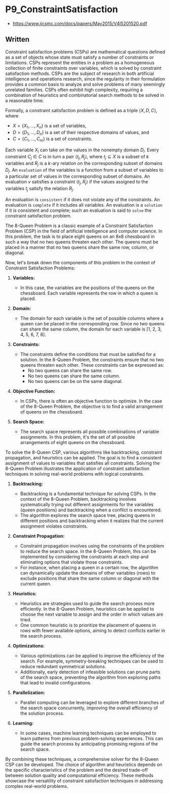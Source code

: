 # P9_ConstraintSatisfaction

- <https://www.ijcsmc.com/docs/papers/May2015/V4I5201520.pdf>

## Written

Constraint satisfaction problems (CSPs) are mathematical questions defined as a set of objects whose state must satisfy a number of constraints or limitations. CSPs represent the entities in a problem as a homogeneous collection of finite constraints over variables, which is solved by constraint satisfaction methods. CSPs are the subject of research in both artificial intelligence and operations research, since the regularity in their formulation provides a common basis to analyze and solve problems of many seemingly unrelated families. CSPs often exhibit high complexity, requiring a combination of heuristics and combinatorial search methods to be solved in a reasonable time.

Formally, a constraint satisfaction problem is defined as a triple $\langle X,D,C \rangle$, where

- $X = \{X_1, \ldots,X_n\}$ is a set of variables,
- $D = \{D_1, \ldots, D_n\}$ is a set of their respective domains of values, and
- $C = \{C_1, \ldots, C_m\}$ is a set of constraints.

Each variable $X_i$ can take on the values in the nonempty domain $D_i$.
Every constraint $C_j \in C$ is in turn a pair $\langle t_j,R_j \rangle$, where $t_j \subseteq X$ is a subset of $k$ variables and $R_j$ is a $k$-ary relation on the corresponding subset of domains $D_j$. An `evaluation` of the variables is a function from a subset of variables to a particular set of values in the corresponding subset of domains. An evaluation $v$ satisfies a constraint $\langle t_j, R_j \rangle$ if the values assigned to the variables $t_j$ satisfy the relation $R_j$.

An evaluation is `consistent` if it does not violate any of the constraints. An evaluation is `complete` if it includes all variables. An evaluation is a `solution` if it is consistent and complete; such an evaluation is said to `solve` the constraint satisfaction problem.

The 8-Queen Problem is a classic example of a Constraint Satisfaction Problem (CSP) in the field of artificial intelligence and computer science. In this problem, the task is to place eight queens on an 8x8 chessboard in such a way that no two queens threaten each other. The queens must be placed in a manner that no two queens share the same row, column, or diagonal.

Now, let's break down the components of this problem in the context of Constraint Satisfaction Problems:

1. **Variables:**
   - In this case, the variables are the positions of the queens on the chessboard. Each variable represents the row in which a queen is placed.

2. **Domain:**
   - The domain for each variable is the set of possible columns where a queen can be placed in the corresponding row. Since no two queens can share the same column, the domain for each variable is [1, 2, 3, 4, 5, 6, 7, 8].

3. **Constraints:**
   - The constraints define the conditions that must be satisfied for a solution. In the 8-Queen Problem, the constraints ensure that no two queens threaten each other. These constraints can be expressed as:
     - No two queens can share the same row.
     - No two queens can share the same column.
     - No two queens can be on the same diagonal.

4. **Objective Function:**
   - In CSPs, there is often an objective function to optimize. In the case of the 8-Queen Problem, the objective is to find a valid arrangement of queens on the chessboard.

5. **Search Space:**
   - The search space represents all possible combinations of variable assignments. In this problem, it's the set of all possible arrangements of eight queens on the chessboard.

To solve the 8-Queen CSP, various algorithms like backtracking, constraint propagation, and heuristics can be applied. The goal is to find a consistent assignment of values to variables that satisfies all constraints. Solving the 8-Queen Problem illustrates the application of constraint satisfaction techniques in solving real-world problems with logical constraints.

1. **Backtracking:**
   - Backtracking is a fundamental technique for solving CSPs. In the context of the 8-Queen Problem, backtracking involves systematically trying out different assignments for the variables (queen positions) and backtracking when a conflict is encountered.
   - The algorithm explores the search space tree, placing queens in different positions and backtracking when it realizes that the current assignment violates constraints.

2. **Constraint Propagation:**
   - Constraint propagation involves using the constraints of the problem to reduce the search space. In the 8-Queen Problem, this can be implemented by considering the constraints at each step and eliminating options that violate those constraints.
   - For instance, when placing a queen in a certain row, the algorithm can dynamically update the domains of other variables (rows) to exclude positions that share the same column or diagonal with the current queen.

3. **Heuristics:**
   - Heuristics are strategies used to guide the search process more efficiently. In the 8-Queen Problem, heuristics can be applied to choose the next variable to assign and the order in which values are tried.
   - One common heuristic is to prioritize the placement of queens in rows with fewer available options, aiming to detect conflicts earlier in the search process.

4. **Optimizations:**
   - Various optimizations can be applied to improve the efficiency of the search. For example, symmetry-breaking techniques can be used to reduce redundant symmetrical solutions.
   - Additionally, early detection of infeasible solutions can prune parts of the search space, preventing the algorithm from exploring paths that lead to invalid configurations.

5. **Parallelization:**
   - Parallel computing can be leveraged to explore different branches of the search space concurrently, improving the overall efficiency of the solution process.

6. **Learning:**
   - In some cases, machine learning techniques can be employed to learn patterns from previous problem-solving experiences. This can guide the search process by anticipating promising regions of the search space.

By combining these techniques, a comprehensive solver for the 8-Queen CSP can be developed. The choice of algorithm and heuristics depends on the specific characteristics of the problem and the desired trade-off between solution quality and computational efficiency. These methods showcase the versatility of constraint satisfaction techniques in addressing complex real-world problems.
